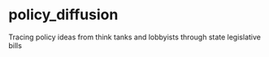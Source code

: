 # policy_diffusion
Tracing policy ideas from think tanks and lobbyists through state legislative bills
